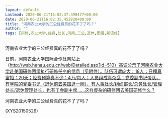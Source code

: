 ```yaml
---
layout: default
Lastmod: 2020-06-21T16:02:37.498477+00:00
date: 2020-06-21T16:02:35.452820+00:00
title: "河南农业大学的三公经费真的花不了了吗？"
author: ""
tags: [研修,农业大学,经费,处长,河南,三公,退休,团组,新语丝]
---
```


河南农业大学的三公经费真的花不了了吗？

日前，河南农业大学国际合作处网站上（http://wsb.henau.edu.cn/wsb/Detailed.asp?id=510）高调公示了河南农业大学赴美国研修团组执行研修任务的信息（见附件）。队伍可谓庞大：18人；日程真富裕：20天；经费预算真不少：4万/每人；人员组成真杂乱：党委副书记带队，有学院的党委书记（退休前去美国逛一圈），有人事处长/组织部长/总务处长/管理处长/退休管理处长，也有工会副主席……这样庞杂的研修团去美国研修什么？

河南农业大学的三公经费真的花不了了吗？

(XYS20150529)


